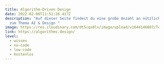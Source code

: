 ```yaml
---
title: Algorithm-Driven Design
date: 2022-02-06T11:51:28.417Z
description: "Auf dieser Seite findest du eine große Anzahl an nützlichen Links
  zum Thema AI & Design "
image: https://res.cloudinary.com/dt5cqs0lv/image/upload/v1644146087/Tools/Wissen/Screenshot_2022-02-06_at_11-59-13_Algorithm-Driven_Design_How_AI_is_Changing_Design_by_Yury_Vetrov_klryvd.jpg
link: https://algorithms.design/
level:
  - wissen
  - no-code
  - low-code
  - kostenlos
---
```

